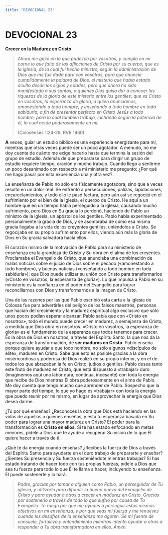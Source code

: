 ```yaml
---
title: "DEVOCIONAL 23"
---
```

# DEVOCIONAL 23

**Crecer en la Madurez en Cristo**

> *Ahora me gozo en lo que padezco por vosotros, y cumplo en mi carne lo
> que falta de las aflicciones de Cristo por su cuerpo, que es la
> iglesia; de la cual fui hecho ministro, según la administración de
> Dios que me fue dada para con vosotros, para que anuncie cumplidamente
> la palabra de Dios, el misterio que había estado oculto desde los
> siglos y edades, pero que ahora ha sido manifestado a sus santos, a
> quienes Dios quiso dar a conocer las riquezas de la gloria de este
> misterio entre los gentiles; que es Cristo en vosotros, la esperanza
> de gloria, a quien anunciamos, amonestando a todo hombre, y enseñando
> a todo hombre en toda sabiduría, a fin de presentar perfecto en Cristo
> Jesús a todo hombre; para lo cual también trabajo, luchando según la
> potencia de él, la cual actúa poderosamente en mí.* 
>
> (Colosenses 1:24-29, RVR 1960)

**A** veces, guiar un estudio bíblico es una experiencia energizante
para mí, mientras que otras veces puede ser un poco agotador. A menudo,
no me doy cuenta de cuánto me exige hacerlo hasta que termina la sesión
del grupo de estudio. Además de que prepararse para dirigir un grupo de
estudio requiere tiempo, oración y mucho trabajo. Cuando llego a
sentirme un poco desanimado con respecto a mi ministerio me pregunto:
¿Por qué me hago pasar por esta experiencia una y otra vez?.

La enseñanza de Pablo no sólo era físicamente agotadora, sino que a
veces resultó en un dolor real. Se enfrentó a persecuciones, palizas,
lapidaciones, encarcelamientos, y todo ello le pasó factura, pero aún
así se regocijó en el sufrimiento por el bien de la Iglesia, el cuerpo
de Cristo. He aquí a un hombre que en un tiempo había perseguido a la
iglesia, causando mucho sufrimiento, pero Dios en Su gracia lo perdonó,
haciendo de Pablo un ministro de la iglesia, un apóstol de los gentiles.
Pablo había experimentado personalmente la gracia de Dios, y se
asombraba de cómo esa misma gracia llegaba a la vida de los creyentes
gentiles, uniéndolos a Cristo. Se regocijaba en su propio sufrimiento
por ellos, viendo aún más la gloria de Dios en Su gracia salvadora hacia
ellos.

El corazón mismo de la motivación de Pablo para su ministerio de
enseñanza era la grandeza de Cristo y Su obra en el alma de los
creyentes. Proclamaba el Evangelio de Cristo, que anunciaba una
combinación de malas noticias sobre el juicio de Dios sobre el pecado
(«amonestando a todo hombre»), y buenas noticias («enseñando a todo
hombre en toda sabiduría»): que Dios puede utilizar su unión con Cristo
para transformarlos («Cristo en vosotros, la esperanza de gloria»). Lo
que impulsa a Pablo en su ministerio es la confianza en el poder del
Evangelio para lograr reconciliarnos con Dios y transformarnos a la
imagen de Cristo.

Una de las razones por las que Pablo escribió esta carta a la iglesia de
Colosas fue para advertirles del peligro de los falsos maestros,
personas que hacían del crecimiento y la madurez espiritual algo
exclusivo que sólo unos pocos podían esperar alcanzar. Pablo sabía que
con «Cristo en nosotros», todo el mundo puede crecer en madurez, a
semejanza de Cristo, a medida que Dios obra en nosotros. «Cristo en
vosotros, la esperanza de gloria» es el fundamento de la esperanza que
todos tenemos para crecer. Es la obra de Dios en nosotros, a través del
Espíritu Santo, la que nos da la esperanza de transformación, de **ser
maduros en Cristo**. Pablo enseña porque quiere ayudar a que todo
hombre, no sólo algunos «discípulos de élite», maduren en Cristo. Sabe
que esto es posible gracias a la obra misericordiosa y poderosa de Dios
realizó en su propio interior, y en el de todos los que abrazaban la fe
en Cristo, judíos o gentiles. Pablo desea tanto este fruto de madurez en
Cristo, que está dispuesto a «trabajar» duro (imaginemos aquí una labor
dura, continua, incesante) con toda la energía que recibe de Dios
mientras Él obra poderosamente en el alma de Pablo. Me doy cuenta que
tengo mucho que aprender de Pablo. Sospecho que la mayor parte del
tiempo, lo que yo hago es «trabajar» con toda la energía que puedo
reunir por mí mismo, en lugar de aprovechar la energía que Dios desea
darme.

¿Tú por qué enseñas? ¿Reconoces la obra que Dios está haciendo en las
vidas de aquellos a quienes enseñas, y está tu esperanza basada en Su
poder para lograr una mayor madurez en Cristo? El poder para la
transformación es **Cristo en ellos**. Si te has estado enfocando en
metas menores, pídele a Dios que te ayude a recuperar Su visión de lo
que Él quiere hacer a través de ti.

¿Qué te da energía cuando enseñas? ¿Recibes la fuerza de Dios a través
del Espíritu Santo para ayudarte en el duro trabajo de prepararte y
enseñar? ¿Sientes Su presencia y Su fuerza sosteniéndote mientras
trabajas? Si has estado tratando de hacer todo con tus propias fuerzas,
pídele a Dios que sea tu fuerza para todo lo que Él te llama a hacer,
incluyendo tu enseñanza. Él puede sostenerte y lo hará.

> *Padre, gracias por tomar a alguien como Pablo, un perseguidor de Tu
> iglesia, y utilizarlo para difundir la buena nueva del Evangelio de
> Cristo y para ayudar a otros a crecer en madurez en Cristo. Gracias
> por sostenerlo a través de todo lo que sufrió por causa de Tu
> Evangelio. Te ruego por que me ayudes a perseguir estos mismos
> objetivos en mi enseñanza, y por que seas mi fuerza y me renueves
> cuando los desafíos de la enseñanza me agoten. Sé mi fuente de
> consuelo, fortaleza y entendimiento mientras intento ayudar a otros a
> responder a Tu obra transformadora en ellos. Amén.*
